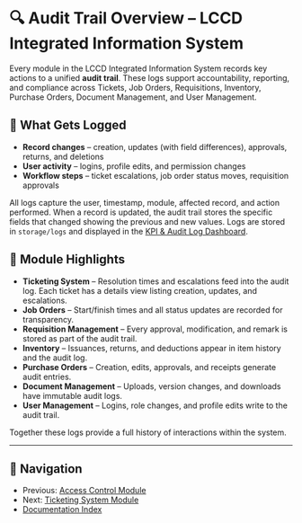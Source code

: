 # 🔍 Audit Trail Overview – LCCD Integrated Information System

Every module in the LCCD Integrated Information System records key actions to a unified **audit trail**. These logs support accountability, reporting, and compliance across Tickets, Job Orders, Requisitions, Inventory, Purchase Orders, Document Management, and User Management.

## 📑 What Gets Logged
- **Record changes** – creation, updates (with field differences), approvals, returns, and deletions
- **User activity** – logins, profile edits, and permission changes
- **Workflow steps** – ticket escalations, job order status moves, requisition approvals

All logs capture the user, timestamp, module, affected record, and action performed. When a record is updated, the audit trail stores the specific fields that changed showing the previous and new values. Logs are stored in `storage/logs` and displayed in the [KPI & Audit Log Dashboard](kpi-audit-log-dashboard.md).

## 🧩 Module Highlights
- **Ticketing System** – Resolution times and escalations feed into the audit log. Each ticket has a details view listing creation, updates, and escalations.
- **Job Orders** – Start/finish times and all status updates are recorded for transparency.
- **Requisition Management** – Every approval, modification, and remark is stored as part of the audit trail.
- **Inventory** – Issuances, returns, and deductions appear in item history and the audit log.
- **Purchase Orders** – Creation, edits, approvals, and receipts generate audit entries.
- **Document Management** – Uploads, version changes, and downloads have immutable audit logs.
- **User Management** – Logins, role changes, and profile edits write to the audit trail.

Together these logs provide a full history of interactions within the system.

---

## 🚀 Navigation
- Previous: [Access Control Module](Access_Control_Module.md)
- Next: [Ticketing System Module](Ticketing_System_Module.md)
- [Documentation Index](README.md)
